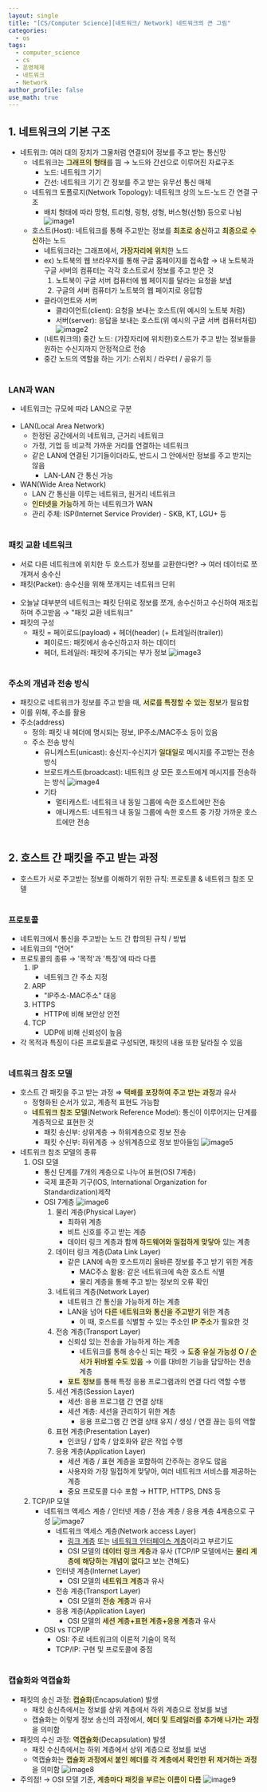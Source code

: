 ```yaml
---
layout: single
title: "[CS/Computer Science][네트워크/ Network] 네트워크의 큰 그림"
categories:
  - os
tags:
  - computer_science
  - cs
  - 운영체제
  - 네트워크
  - Network
author_profile: false
use_math: true
---
```

 ## 1. 네트워크의 기본 구조
- 네트워크: 여러 대의 장치가 그물처럼 연결되어 정보를 주고 받는 통신망
	- 네트워크는 <mark style="background: #FFF3A3A6;">그래프의 형태</mark>를 띔 → 노드와 간선으로 이루어진 자료구조
		- 노드: 네트워크 기기
		- 간선: 네트워크 기기 간 정보를 주고 받는 유무선 통신 매체
	- 네트워크 토폴로지(Network Topology): 네트워크 상의 노드-노드 간 연결 구조
		- 배치 형태에 따라 망형, 트리형, 링형, 성형, 버스형(선형) 등으로 나뉨
		![image1](../../images/2025-05-27-cs_basic-5_1/image1.png)
	- 호스트(Host): 네트워크를 통해 주고받는 정보를 <mark style="background: #FFF3A3A6;">최초로 송신</mark>하고 <mark style="background: #FFF3A3A6;">최종으로 수신</mark>하는 노드
		- 네트워크라는 그래프에서, <mark style="background: #FFF3A3A6;">가장자리에 위치</mark>한 노드
		- ex) 노트북의 웹 브라우저를 통해 구글 홈페이지를 접속함 → 내 노트북과 구글 서버의 컴퓨터는 각각 호스트로서 정보를 주고 받은 것
			1. 노트북이 구글 서버 컴퓨터에 웹 페이지를 달라는 요청을 보냄
			2. 구글의 서버 컴퓨터가 노트북의 웹 페이지로 응답함
		- 클라이언트와 서버
			- 클라이언트(client): 요청을 보내는 호스트(위 예시의 노트북 처럼)
			- 서버(server): 응답을 보내는 호스트(위 예시의 구글 서버 컴퓨터처럼)
				![image2](../../images/2025-05-27-cs_basic-5_1/image2.png)
		- (네트워크의) 중간 노드: (가장자리에 위치한)호스트가 주고 받는 정보들을 원하는 수신지까지 안정적으로 전송
		- 중간 노드의 역할을 하는 기기: 스위치 / 라우터 / 공유기 등<br><br>

### LAN과 WAN
- 네트워크는 규모에 따라 LAN으로 구분<br><br>
- LAN(Local Area Network)
	- 한정된 공간에서의 네트워크, 근거리 네트워크
	- 가정, 기업 등 비교적 가까운 거리를 연결하는 네트워크
	- 같은 LAN에 연결된 기기들이더라도, 반드시 그 안에서만 정보를 주고 받지는 않음
		- LAN-LAN 간 통신 가능
- WAN(Wide Area Network)
	- LAN 간 통신을 이루는 네트워크, 원거리 네트워크
	- <mark style="background: #FFF3A3A6;">인터넷을 가능</mark>하게 하는 네트워크가 WAN
	- 관리 주체: ISP(Internet Service Provider) - SKB, KT, LGU+ 등<br><br>

### 패킷 교환 네트워크
- 서로 다른 네트워크에 위치한 두 호스트가 정보를 교환한다면? → 여러 데이터로 쪼개져서 송수신
- 패킷(Packet): 송수신을 위해 쪼개지는 네트워크 단위<br><br>
- 오늘날 대부분의 네트워크는 패킷 단위로 정보를 쪼개, 송수신하고 수신하여 재조립하며 주고받음
  → "패킷 교환 네트워크"
- 패킷의 구성
	- 패킷 = 페이로드(payload) + 헤더(header) (+ 트레일러(trailer))
		- 페이로드: 패킷에서 송수신하고자 하는 데이터
		- 헤더, 트레일러: 패킷에 추가되는 부가 정보
			![image3](../../images/2025-05-27-cs_basic-5_1/image3.png)<br><br>

### 주소의 개념과 전송 방식
- 패킷으로 네트워크가 정보를 주고 받을 때, <mark style="background: #FFF3A3A6;">서로를 특정할 수 있는 정보</mark>가 필요함
- 이를 위해, 주소를 활용
- 주소(address)
	- 정의: 패킷 내 헤더에 명시되는 정보, IP주소/MAC주소 등이 있음
	- 주소 전송 방식
		- 유니캐스트(unicast): 송신지-수신지가 <mark style="background: #FFF3A3A6;">일대일</mark>로 메시지를 주고받는 전송방식
		- 브로드캐스트(broadcast): 네트워크 상 모든 호스트에게 메시지를 전송하는 방식
		![image4](../../images/2025-05-27-cs_basic-5_1/image4.png)
		- 기타
			- 멀티캐스트: 네트워크 내 동일 그룹에 속한 호스트에만 전송
			- 애니캐스트: 네트워크 내 동일 그룹에 속한 호스트 중 가장 가까운 호스트에만 전송<br><br>

## 2. 호스트 간 패킷을 주고 받는 과정
- 호스트가 서로 주고받는 정보를 이해하기 위한 규칙: 프로토콜 & 네트워크 참조 모델<br><br>

### 프로토콜
- 네트워크에서 통신을 주고받는 노드 간 합의된 규칙 / 방법
- 네트워크의 "언어"
- 프로토콜의 종류 → '목적'과 '특징'에 따라 다름
	1. IP
		- 네트워크 간 주소 지정
	2. ARP
		- "IP주소-MAC주소" 대응
	3. HTTPS
		- HTTP에 비해 보안상 안전
	4. TCP
		- UDP에 비해 신뢰성이 높음
- 각 목적과 특징이 다른 프로토콜로 구성되면, 패킷의 내용 또한 달라질 수 있음<br><br>

### 네트워크 참조 모델
- 호스트 간 패킷을 주고 받는 과정 ⇒ <mark style="background: #FFF3A3A6;">택배를 포장하여 주고 받는 과정</mark>과 유사
	- 정형화된 순서가 있고, 계층적 표현도 가능함
	- <mark style="background: #FFF3A3A6;">네트워크 참조 모델</mark>(Network Reference Model): 통신이 이루어지는 단계를 계층적으로 표현한 것
		- 패킷 송신부: 상위계층 → 하위계층으로 정보 전송
		- 패킷 수신부: 하위계층 → 상위계층으로 정보 받아들임
		![image5](../../images/2025-05-27-cs_basic-5_1/image5.png)
- 네트워크 참조 모델의 종류
	1. OSI 모델
		- 통신 단계를 7개의 계층으로 나누어 표현(OSI 7계층)
		- 국제 표준화 기구(IOS, International Organization for Standardization)제작
		- OSI 7계층
			![image6](../../images/2025-05-27-cs_basic-5_1/image6.png)
			1. 물리 계층(Physical Layer)
				- 최하위 계층
				- 비트 신호를 주고 받는 계층
				- 데이터 링크 계층과 함께 <mark style="background: #FFF3A3A6;">하드웨어와 밀접하게 맞닿아</mark> 있는 계층
			2. 데이터 링크 계층(Data Link Layer)
				- 같은 LAN에 속한 호스트끼리 올바른 정보를 주고 받기 위한 계층
					- MAC주소 활용: 같은 네트워크에 속한 호스트 식별
					- 물리 계층을 통해 주고 받는 정보의 오류 확인
			3. 네트워크 계층(Network Layer)
				- 네트워크 간 통신을 가능하게 하는 계층
				- LAN을 넘어 <mark style="background: #FFF3A3A6;">다른 네트워크와 통신을 주고받기</mark> 위한 계층
					- 이 때, 호스트를 식별할 수 있는 주소인 <mark style="background: #FFF3A3A6;">IP 주소</mark>가 필요한 것
			4. 전송 계층(Transport Layer)
				- 신뢰성 있는 전송을 가능하게 하는 계층
					- 네트워크를 통해 송수신 되는 패킷 → <mark style="background: #FFF3A3A6;">도중 유실 가능성 O / 순서가 뒤바뀔 수도 있음</mark> → 이를 대비한 기능을 담당하는 전송 계층
				- <mark style="background: #FFF3A3A6;">포트 정보</mark>를 통해 특정 응용 프로그램과의 연결 다리 역할 수행
			5. 세션 계층(Session Layer)
				- 세션: 응용 프로그램 간 연결 상태
				- 세션 계층: 세션을 관리하기 위한 계층
					- 응용 프로그램 간 연결 상태 유지 / 생성 / 연결 끊는 등의 역할
			6. 표현 계층(Presentation Layer)
				- 인코딩 / 압축 / 암호화와 같은 작업 수행
			7. 응용 계층(Application Layer)
				- 세션 계층 / 표현 계층을 포함하여 간주하는 경우도 많음
				- 사용자와 가장 밀접하게 맞닿아, 여러 네트워크 서비스를 제공하는 계층
				- 중요 프로토콜 다수 포함 → HTTP, HTTPS, DNS 등
	2. TCP/IP 모델
		- 네트워크 액세스 계층 / 인터넷 계층 / 전송 계층 / 응용 계층 4계층으로 구성
			![image7](../../images/2025-05-27-cs_basic-5_1/image7.png)
			- 네트워크 액세스 계층(Network access Layer)
				- <u>링크 계층</u> 또는 <u>네트워크 인터페이스 계층</u>이라고 부르기도
				- OSI 모델의 <mark style="background: #FFF3A3A6;">데이터 링크 계층</mark>과 유사
				  (TCP/IP 모델에서는 <mark style="background: #FFF3A3A6;">물리 계층에 해당하는 개념이 없다</mark>고 보는 견해도)
			- 인터넷 계층(Internet Layer)
				- OSI 모델의 <mark style="background: #FFF3A3A6;">네트워크 계층</mark>과 유사
			- 전송 계층(Transport Layer)
				- OSI 모델의 <mark style="background: #FFF3A3A6;">전송 계층</mark>과 유사
			- 응용 계층(Application Layer)
				- OSI 모델의 <mark style="background: #FFF3A3A6;">세션 계층+표현 계층+응용 계층</mark>과 유사
		- OSI vs TCP/IP
			- OSI: 주로 네트워크의 이론적 기술이 목적
			- TCP/IP: 구현 및 프로토콜에 중점<br><br>

### 캡슐화와 역캡슐화
- 패킷의 송신 과정: <mark style="background: #FFF3A3A6;">캡슐화</mark>(Encapsulation) 발생
	- 패킷 송신측에서는 정보를 상위 계층에서 하위 계층으로 정보를 보냄
	- 캡슐화는 이렇게 정보 송신의 과정에서, <mark style="background: #FFF3A3A6;">헤더 및 트레일러를 추가해 나가는 과정</mark>을 의미함
- 패킷의 수신 과정: <mark style="background: #FFF3A3A6;">역캡슐화</mark>(Decapsulation) 발생
	- 패킷 수신측에서는 하위 계층에서 상위 계층으로 정보를 보냄
	- 역캡슐화는 <mark style="background: #FFF3A3A6;">캡슐화 과정에서 붙인 헤더를 각 계층에서 확인한 뒤 제거하는 과정</mark>을 의미함
	![image8](../../images/2025-05-27-cs_basic-5_1/image8.png)
- 주의점! → OSI 모델 기준, <mark style="background: #FFF3A3A6;">계층마다 패킷을 부르는 이름이 다름</mark>
	![image9](../../images/2025-05-27-cs_basic-5_1/image9.png)